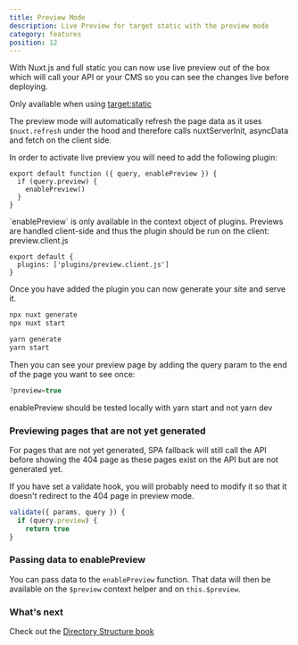 ```yaml
---
title: Preview Mode
description: Live Preview for target static with the preview mode
category: features
position: 12
---
```


With Nuxt.js and full static you can now use live preview out of the box which will call your API or your CMS so you can see the changes live before deploying.

<base-alert> Only available when using [target:static](/docs/2.x/features/deployment-targets#static-hosting) </base-alert>

The preview mode will automatically refresh the page data as it uses `$nuxt.refresh` under the hood and therefore calls nuxtServerInit, asyncData and fetch on the client side.

In order to activate live preview you will need to add the following plugin:

```js{}[plugins/preview.client.js]
export default function ({ query, enablePreview }) {
  if (query.preview) {
    enablePreview()
  }
}
```

<base-alert>
`enablePreview` is only available in the context object of plugins. Previews are handled client-side and
thus the plugin should be run on the client: preview.client.js
</base-alert>

```js{}[nuxt.config.js]
export default {
  plugins: ['plugins/preview.client.js']
}
```

Once you have added the plugin you can now generate your site and serve it.

<code-group>
<code-block label="npx" active>

```bash
npx nuxt generate
npx nuxt start
```

</code-block>
<code-block label="Yarn" >

```bash
yarn generate
yarn start
```

  </code-block>
</code-group>

Then you can see your preview page by adding the query param to the end of the page you want to see once:

```js
?preview=true
```

<base-alert>
enablePreview should be tested locally with yarn start and not yarn
dev
</base-alert>

### Previewing pages that are not yet generated

For pages that are not yet generated, SPA fallback will still call the API before showing the 404 page as these pages exist on the API but are not generated yet.

If you have set a validate hook, you will probably need to modify it so that it doesn't redirect to the 404 page in preview mode.

```js
validate({ params, query }) {
  if (query.preview) {
    return true
}
```

### Passing data to enablePreview

You can pass data to the `enablePreview` function. That data will then be available on the `$preview` context helper and on `this.$preview`.

### What's next

<base-alert type="next">

Check out the [Directory Structure book](/docs/2.x/directory-structure/nuxt)

</base-alert>
